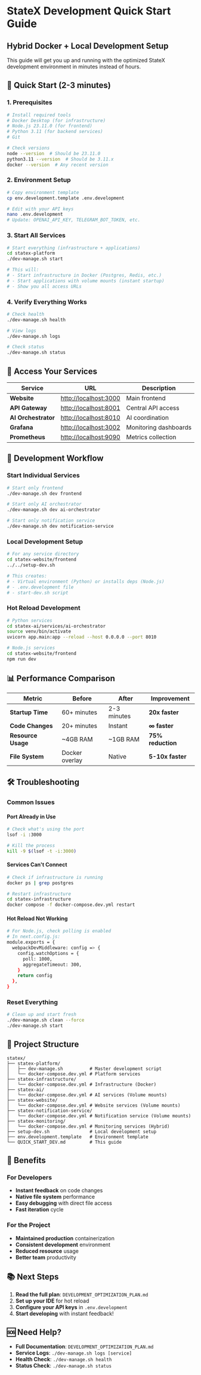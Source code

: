 # StateX Development Quick Start Guide

## Hybrid Docker + Local Development Setup

This guide will get you up and running with the optimized StateX development environment in minutes instead of hours.

## 🚀 Quick Start (2-3 minutes)

### 1. Prerequisites

```bash
# Install required tools
# Docker Desktop (for infrastructure)
# Node.js 23.11.0 (for frontend)
# Python 3.11 (for backend services)
# Git

# Check versions
node --version  # Should be 23.11.0
python3.11 --version  # Should be 3.11.x
docker --version  # Any recent version
```

### 2. Environment Setup

```bash
# Copy environment template
cp env.development.template .env.development

# Edit with your API keys
nano .env.development
# Update: OPENAI_API_KEY, TELEGRAM_BOT_TOKEN, etc.
```

### 3. Start All Services

```bash
# Start everything (infrastructure + applications)
cd statex-platform
./dev-manage.sh start

# This will:
# - Start infrastructure in Docker (Postgres, Redis, etc.)
# - Start applications with volume mounts (instant startup)
# - Show you all access URLs
```

### 4. Verify Everything Works

```bash
# Check health
./dev-manage.sh health

# View logs
./dev-manage.sh logs

# Check status
./dev-manage.sh status
```

## 🎯 Access Your Services

| Service | URL | Description |
|---------|-----|-------------|
| **Website** | <http://localhost:3000> | Main frontend |
| **API Gateway** | <http://localhost:8001> | Central API access |
| **AI Orchestrator** | <http://localhost:8010> | AI coordination |
| **Grafana** | <http://localhost:3002> | Monitoring dashboards |
| **Prometheus** | <http://localhost:9090> | Metrics collection |

## 🔧 Development Workflow

### Start Individual Services

```bash
# Start only frontend
./dev-manage.sh dev frontend

# Start only AI orchestrator
./dev-manage.sh dev ai-orchestrator

# Start only notification service
./dev-manage.sh dev notification-service
```

### Local Development Setup

```bash
# For any service directory
cd statex-website/frontend
../../setup-dev.sh

# This creates:
# - Virtual environment (Python) or installs deps (Node.js)
# - .env.development file
# - start-dev.sh script
```

### Hot Reload Development

```bash
# Python services
cd statex-ai/services/ai-orchestrator
source venv/bin/activate
uvicorn app.main:app --reload --host 0.0.0.0 --port 8010

# Node.js services
cd statex-website/frontend
npm run dev
```

## 📊 Performance Comparison

| Metric | Before | After | Improvement |
|--------|--------|-------|-------------|
| **Startup Time** | 60+ minutes | 2-3 minutes | **20x faster** |
| **Code Changes** | 20+ minutes | Instant | **∞ faster** |
| **Resource Usage** | ~4GB RAM | ~1GB RAM | **75% reduction** |
| **File System** | Docker overlay | Native | **5-10x faster** |

## 🛠️ Troubleshooting

### Common Issues

#### Port Already in Use

```bash
# Check what's using the port
lsof -i :3000

# Kill the process
kill -9 $(lsof -t -i:3000)
```

#### Services Can't Connect

```bash
# Check if infrastructure is running
docker ps | grep postgres

# Restart infrastructure
cd statex-infrastructure
docker compose -f docker-compose.dev.yml restart
```

#### Hot Reload Not Working

```bash
# For Node.js, check polling is enabled
# In next.config.js:
module.exports = {
  webpackDevMiddleware: config => {
    config.watchOptions = {
      poll: 1000,
      aggregateTimeout: 300,
    }
    return config
  },
}
```

### Reset Everything

```bash
# Clean up and start fresh
./dev-manage.sh clean --force
./dev-manage.sh start
```

## 📁 Project Structure

```text
statex/
├── statex-platform/
│   ├── dev-manage.sh          # Master development script
│   └── docker-compose.dev.yml # Platform services
├── statex-infrastructure/
│   └── docker-compose.dev.yml # Infrastructure (Docker)
├── statex-ai/
│   └── docker-compose.dev.yml # AI services (Volume mounts)
├── statex-website/
│   └── docker-compose.dev.yml # Website services (Volume mounts)
├── statex-notification-service/
│   └── docker-compose.dev.yml # Notification service (Volume mounts)
├── statex-monitoring/
│   └── docker-compose.dev.yml # Monitoring services (Hybrid)
├── setup-dev.sh               # Local development setup
├── env.development.template   # Environment template
└── QUICK_START_DEV.md         # This guide
```

## 🎉 Benefits

### For Developers

- **Instant feedback** on code changes
- **Native file system** performance
- **Easy debugging** with direct file access
- **Fast iteration** cycle

### For the Project

- **Maintained production** containerization
- **Consistent development** environment
- **Reduced resource** usage
- **Better team** productivity

## 📚 Next Steps

1. **Read the full plan**: `DEVELOPMENT_OPTIMIZATION_PLAN.md`
2. **Set up your IDE** for hot reload
3. **Configure your API keys** in `.env.development`
4. **Start developing** with instant feedback!

## 🆘 Need Help?

- **Full Documentation**: `DEVELOPMENT_OPTIMIZATION_PLAN.md`
- **Service Logs**: `./dev-manage.sh logs [service]`
- **Health Check**: `./dev-manage.sh health`
- **Status Check**: `./dev-manage.sh status`
